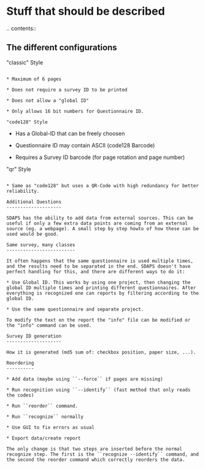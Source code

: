 Stuff that should be described
==============================

.. contents::

The different configurations
----------------------------

"classic" Style
~~~~~~~~~~~~~~~

* Maximum of 6 pages

* Does not require a survey ID to be printed

* Does not allow a "global ID"

* Only allows 16 bit numbers for Questionnaire ID.

"code128" Style
~~~~~~~~~~~~~~~

* Has a Global-ID that can be freely choosen

* Questionnaire ID may contain ASCII (code128 Barcode)

* Requires a Survey ID barcode (for page rotation and page number)

"qr" Style
~~~~~~~~~~

* Same as "code128" but uses a QR-Code with high redundancy for better reliability.

Additional Questions
--------------------

SDAPS has the ability to add data from external sources. This can be useful if only a few extra data points are coming from an external source (eg. a webpage). A small step by step howto of how these can be used would be good.

Same survey, many classes
-------------------------

It often happens that the same questionnaire is used multiple times, and the results need to be separated in the end. SDAPS doesn't have perfect handling for this, and there are different ways to do it:

* Use Global ID. This works by using one project, then changing the global ID multiple times and printing different questionnaires. After everything is recognized one can reports by filtering according to the global ID.

* Use the same questionnaire and separate project.

To modify the text on the report the "info" file can be modified or the "info" command can be used.

Survey ID generation
--------------------

How it is generated (md5 sum of: checkbox position, paper size, ...).

Reordering
----------

* Add data (maybe using ``--force`` if pages are missing)

* Run recognition using ``--identify`` (fast method that only reads the codes)

* Run ``reorder`` command.

* Run ``recognize`` normally

* Use GUI to fix errors as usual

* Export data/create report

The only change is that two steps are inserted before the normal recognize step. The first is the ``recognize --identify`` command, and the second the reorder command which correctly reorders the data.

